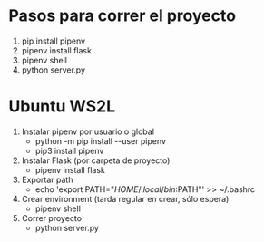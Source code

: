 Pasos para correr el proyecto
===

1. pip install pipenv
2. pipenv install flask
3. pipenv shell
4. python server.py

Ubuntu WS2L
===

1. Instalar pipenv por usuario o global
   - python -m pip install --user pipenv
   - pip3 install pipenv
2. Instalar Flask (por carpeta de proyecto) 
    - pipenv install flask
3. Exportar path
    - echo 'export PATH="${HOME}/.local/bin:$PATH"' >> ~/.bashrc
4. Crear environment (tarda regular en crear, sólo espera)
    - pipenv shell
5. Correr proyecto
    - python server.py